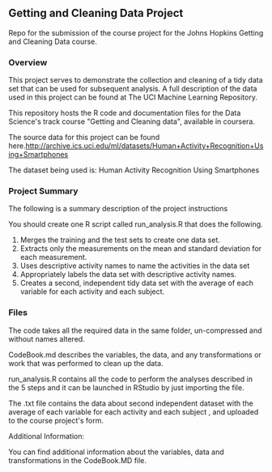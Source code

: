 ## Getting and Cleaning Data  Project

Repo for the submission of the course project for the Johns Hopkins Getting and Cleaning Data course.

### Overview

This project serves to demonstrate the collection and cleaning of a tidy data set that can be used for subsequent analysis.
A full description of the data used in this project can be found at The UCI Machine Learning Repository.

This repository hosts the R code and documentation files for the Data Science's track course "Getting and Cleaning data", available in coursera.

The source data for this project can be found here.http://archive.ics.uci.edu/ml/datasets/Human+Activity+Recognition+Using+Smartphones

The dataset being used is: Human Activity Recognition Using Smartphones

### Project Summary

The following is a summary description of the project instructions

You should create one R script called run_analysis.R that does the following.
1. Merges the training and the test sets to create one data set. 
2. Extracts only the measurements on the mean and standard deviation for each measurement. 
3. Uses descriptive activity names to name the activities in the data set 
4. Appropriately labels the data set with descriptive activity names.
5. Creates a second, independent tidy data set with the average of each variable for each activity and each subject.


### Files

The code takes all the required data in the same folder, un-compressed and without names altered.

CodeBook.md describes the variables, the data, and any transformations or work that was performed to clean up the data.

run_analysis.R contains all the code to perform the analyses described in the 5 steps and it can be launched in RStudio by just importing the file.

The .txt file contains the data about second independent dataset  with the average of each variable for each activity and each subject ,
and uploaded to the  course project's form.


Additional Information:

You can find additional information about the variables, data and transformations in the CodeBook.MD file.